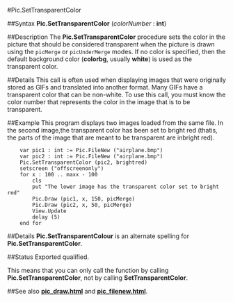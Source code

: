 
#Pic.SetTransparentColor

##Syntax
**Pic.SetTransparentColor** (_colorNumber_ : **int**)


##Description
The **Pic.SetTransparentColor** procedure sets the color in the picture that should be considered transparent when the picture is drawn using the `picMerge` or `picUnderMerge` modes. If no color is specified, then the default background color (**colorbg**, usually **white**) is used as the transparent color.


##Details
This call is often used when displaying images that were originally stored as GIFs and translated into another format. Many GIFs have a transparent color that can be non-white. To use this call, you must know the color number that represents the color in the image that is to be transparent.


##Example
This program displays two images loaded from the same file. In the second image,the transparent color has been set to bright red (thatis, the parts of the image that are meant to be transparent are inbright red).



        var pic1 : int := Pic.FileNew ("airplane.bmp")
        var pic2 : int := Pic.FileNew ("airplane.bmp")
        Pic.SetTransparentColor (pic2, brightred)
        setscreen ("offscreenonly")
        for x : 100 .. maxx - 100
            cls
            put "The lower image has the transparent color set to bright red"
            Pic.Draw (pic1, x, 150, picMerge)
            Pic.Draw (pic2, x, 50, picMerge)
            View.Update
            delay (5)
        end for
##Details
**Pic.SetTransparentColour** is an alternate spelling for **Pic.SetTransparentColor**.


##Status
Exported qualified.

This means that you can only call the function by calling **Pic.SetTransparentColor**, not by calling **SetTransparentColor**.


##See also
**[pic_draw.html](Pic.Draw)** and **[pic_filenew.html](Pic.FileNew)**.

